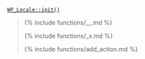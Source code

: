 <p><code><a href="https://developer.wordpress.org/reference/classes/wp_locale/init/">WP_Locale::init()</a></code></p>

<blockquote>

{% include functions/__.md %}

{% include functions/_x.md %}

{% include functions/add_action.md %}

</blockquote>